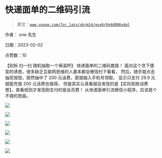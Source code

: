 # 快递面单的二维码引流

> 原文：[`www.yuque.com/for_lazy/xkrm14/guv6rhk4d806vdwl`](https://www.yuque.com/for_lazy/xkrm14/guv6rhk4d806vdwl)

作者： one 先生 

日期：2023-02-02 

点赞数：10 

【别拆 扫一扫 随机抽取一个保温杯】 快递面单的二维码套路！ 面对这个贪下便宜的诱惑，很多缺乏互联网思维的人基本都会微信扫下看看， 然后，随手就点击抽奖按钮，居然抽中了 200 元话费，那就输入手机号领取， 显示只支付 29.9 元就能充值 200 元话费也值得， 但是其实认真看就会发现的是【实际到账话费 卷】，查看规则才发现刚支付的是会员费！ 从快递面单引流微信小程序，应该是个不错的思路。 

![](img/44cab2a3ace00268de2c715a12885ced.png) 

![](img/ed53de2cdf873b5a094a95987604e19b.png) 

![](img/13fdf3c0664b462ff5f6823cbc41c118.png) 

![](img/d11b7599636211fae90fbc8ac0346759.png) 

![](img/48e36d4c7c96eac664e820c5318ad09c.png) 

![](img/870eab5cbeece5b6a6d4fddad3c6184c.png) 

